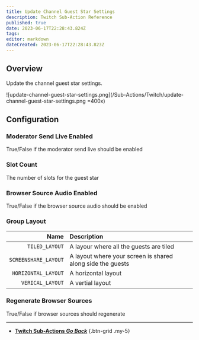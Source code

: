 ```yaml
---
title: Update Channel Guest Star Settings
description: Twitch Sub-Action Reference
published: true
date: 2023-06-17T22:28:43.824Z
tags: 
editor: markdown
dateCreated: 2023-06-17T22:28:43.823Z
---
```


## Overview
Update the channel guest star settings.

![update-channel-guest-star-settings.png](/Sub-Actions/Twitch/update-channel-guest-star-settings.png =400x)

## Configuration
### Moderator Send Live Enabled
True/False if the moderator send live should be enabled

### Slot Count
The number of slots for the guest star

### Browser Source Audio Enabled
True/False if the browser source audio should be enabled

### Group Layout
Name | Description
----:|:------------
`TILED_LAYOUT` | A layour where all the guests are tiled
`SCREENSHARE_LAYOUT` | A layout where your screen is shared along side the guests
`HORIZONTAL_LAYOUT` | A horizontal layout
`VERICAL_LAYOUT` | A vertial layout

### Regenerate Browser Sources
True/False if browser sources should regenerate

---

- [<i class="mdi mdi-chevron-left"></i>**Twitch Sub-Actions *Go Back***](/Sub-Actions/Twitch)
{.btn-grid .my-5}